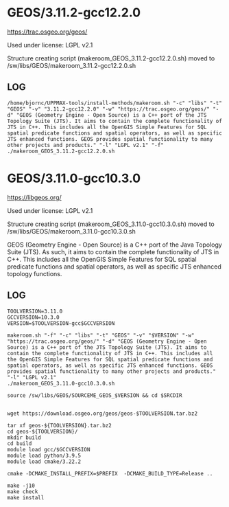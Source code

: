 GEOS/3.11.2-gcc12.2.0
========================

<https://trac.osgeo.org/geos/>

Used under license:
LGPL v2.1


Structure creating script (makeroom_GEOS_3.11.2-gcc12.2.0.sh) moved to /sw/libs/GEOS/makeroom_3.11.2-gcc12.2.0.sh

LOG
---

    /home/bjornc/UPPMAX-tools/install-methods/makeroom.sh "-c" "libs" "-t" "GEOS" "-v" "3.11.2-gcc12.2.0" "-w" "https://trac.osgeo.org/geos/" "-d" "GEOS (Geometry Engine - Open Source) is a C++ port of the JTS Topology Suite (JTS). It aims to contain the complete functionality of JTS in C++. This includes all the OpenGIS Simple Features for SQL spatial predicate functions and spatial operators, as well as specific JTS enhanced functions. GEOS provides spatial functionality to many other projects and products." "-l" "LGPL v2.1" "-f"
    ./makeroom_GEOS_3.11.2-gcc12.2.0.sh
GEOS/3.11.0-gcc10.3.0
========================

<https://libgeos.org/>

Used under license:
LGPL v2.1


Structure creating script (makeroom_GEOS_3.11.0-gcc10.3.0.sh) moved to /sw/libs/GEOS/makeroom_3.11.0-gcc10.3.0.sh


GEOS (Geometry Engine - Open Source) is a C++ port of the Java Topology Suite
(JTS). As such, it aims to contain the complete functionality of JTS in C++.
This includes all the OpenGIS Simple Features for SQL spatial predicate
functions and spatial operators, as well as specific JTS enhanced topology
functions.



LOG
---

    TOOLVERSION=3.11.0
    GCCVERSION=10.3.0
    VERSION=$TOOLVERSION-gcc$GCCVERSION

    makeroom.sh "-f" "-c" "libs" "-t" "GEOS" "-v" "$VERSION" "-w" "https://trac.osgeo.org/geos/" "-d" "GEOS (Geometry Engine - Open Source) is a C++ port of the JTS Topology Suite (JTS). It aims to contain the complete functionality of JTS in C++. This includes all the OpenGIS Simple Features for SQL spatial predicate functions and spatial operators, as well as specific JTS enhanced functions. GEOS provides spatial functionality to many other projects and products." "-l" "LGPL v2.1"
    ./makeroom_GEOS_3.11.0-gcc10.3.0.sh

    source /sw/libs/GEOS/SOURCEME_GEOS_$VERSION && cd $SRCDIR


    wget https://download.osgeo.org/geos/geos-$TOOLVERSION.tar.bz2

    tar xf geos-${TOOLVERSION}.tar.bz2 
    cd geos-${TOOLVERSION}/
    mkdir build
    cd build
    module load gcc/$GCCVERSION
    module load python/3.9.5
    module load cmake/3.22.2

    cmake -DCMAKE_INSTALL_PREFIX=$PREFIX  -DCMAKE_BUILD_TYPE=Release ..

    make -j10
    make check
    make install

